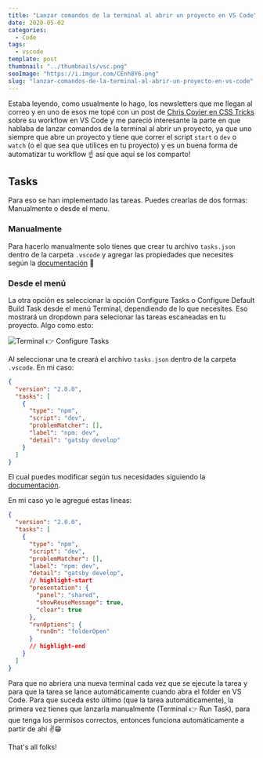 ```yaml
---
title: "Lanzar comandos de la terminal al abrir un proyecto en VS Code"
date: 2020-05-02
categories:
  - Code
tags:
  - vscode
template: post
thumbnail: "../thumbnails/vsc.png"
seoImage: "https://i.imgur.com/CEnh8Y6.png"
slug: "lanzar-comandos-de-la-terminal-al-abrir-un-proyecto-en-vs-code"
---
```


Estaba leyendo, como usualmente lo hago, los newsletters que me llegan al correo y en uno de esos me topé con un post de [Chris Coyier en CSS Tricks](https://css-tricks.com/some-little-improvements-to-my-vs-code-workflow-workspaces-icons-tasks/) sobre su workflow en VS Code y me pareció interesante la parte en que hablaba de lanzar comandos de la terminal al abrir un proyecto, ya que uno siempre que abre un proyecto y tiene que correr el script `start` o `dev` o `watch` (o el que sea que utilices en tu proyecto) y es un buena forma de automatizar tu workflow ☝️ así que aquí se los comparto!

## Tasks

Para eso se han implementado las tareas. Puedes crearlas de dos formas: Manualmente o desde el menu.

### Manualmente

Para hacerlo manualmente solo tienes que crear tu archivo `tasks.json` dentro de la carpeta `.vscode` y agregar las propiedades que necesites según la [documentación](https://code.visualstudio.com/docs/editor/tasks) 👀

### Desde el menú

La otra opción es seleccionar la opción Configure Tasks o Configure Default Build Task desde el menú Terminal, dependiendo de lo que necesites. Eso mostrará un dropdown para selecionar las tareas escaneadas en tu proyecto. Algo como esto:

![Terminal 👉 Configure Tasks](https://i.imgur.com/fRzPqKE.png)

Al seleccionar una te creará el archivo `tasks.json` dentro de la carpeta `.vscode`. En mi caso:

```json
{
  "version": "2.0.0",
  "tasks": [
    {
      "type": "npm",
      "script": "dev",
      "problemMatcher": [],
      "label": "npm: dev",
      "detail": "gatsby develop"
    }
  ]
}
```

El cual puedes modificar según tus necesidades siguiendo la [documentación](https://code.visualstudio.com/docs/editor/tasks).

En mi caso yo le agregué estas líneas:

```json
{
  "version": "2.0.0",
  "tasks": [
    {
      "type": "npm",
      "script": "dev",
      "problemMatcher": [],
      "label": "npm: dev",
      "detail": "gatsby develop",
      // highlight-start
      "presentation": {
        "panel": "shared",
        "showReuseMessage": true,
        "clear": true
      },
      "runOptions": {
        "runOn": "folderOpen"
      }
      // highlight-end
    }
  ]
}
```

Para que no abriera una nueva terminal cada vez que se ejecute la tarea y para que la tarea se lance automáticamente cuando abra el folder en VS Code. Para que suceda esto último (que la tarea automáticamente), la primera vez tienes que lanzarla manualmente (Terminal 👉 Run Task), para que tenga los permisos correctos, entonces funciona automáticamente a partir de ahí ✌️😁

That's all folks!
